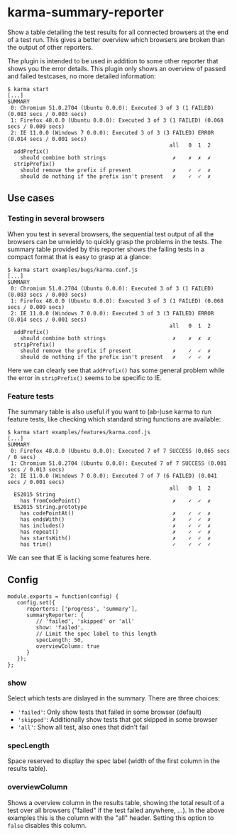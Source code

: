 # karma-summary-reporter

Show a table detailing the test results for all connected browsers at the end
of a test run. This gives a better overview which browsers are broken than the
output of other reporters.

The plugin is intended to be used in addition to some other reporter that
shows you the error details. This plugin only shows an overview of passed and
failed testcases, no more detailed information:

```
$ karma start
[...]
SUMMARY
 0: Chromium 51.0.2704 (Ubuntu 0.0.0): Executed 3 of 3 (1 FAILED) (0.083 secs / 0.003 secs)
 1: Firefox 48.0.0 (Ubuntu 0.0.0): Executed 3 of 3 (1 FAILED) (0.068 secs / 0.009 secs)
 2: IE 11.0.0 (Windows 7 0.0.0): Executed 3 of 3 (3 FAILED) ERROR (0.014 secs / 0.001 secs)
                                                   all   0  1  2 
  addPrefix()
    should combine both strings                     ✗    ✗  ✗  ✗ 
  stripPrefix()
    should remove the prefix if present             ✗    ✓  ✓  ✗ 
    should do nothing if the prefix isn't present   ✗    ✓  ✓  ✗ 
```

## Use cases

### Testing in several browsers

When you test in several browsers, the sequential test output of all the
browsers can be unwieldy to quickly grasp the problems in the tests. The
summary table provided by this reporter shows the failing tests in a
compact format that is easy to grasp at a glance:

```
$ karma start examples/bugs/karma.conf.js
[...]
SUMMARY
 0: Chromium 51.0.2704 (Ubuntu 0.0.0): Executed 3 of 3 (1 FAILED) (0.083 secs / 0.003 secs)
 1: Firefox 48.0.0 (Ubuntu 0.0.0): Executed 3 of 3 (1 FAILED) (0.068 secs / 0.009 secs)
 2: IE 11.0.0 (Windows 7 0.0.0): Executed 3 of 3 (3 FAILED) ERROR (0.014 secs / 0.001 secs)
                                                   all   0  1  2 
  addPrefix()
    should combine both strings                     ✗    ✗  ✗  ✗ 
  stripPrefix()
    should remove the prefix if present             ✗    ✓  ✓  ✗ 
    should do nothing if the prefix isn't present   ✗    ✓  ✓  ✗ 
```

Here we can clearly see that `addPrefix()` has some general problem while
the error in `stripPrefix()` seems to be specific to IE.


### Feature tests

The summary table is also useful if you want to (ab-)use karma to run 
feature tests, like checking which standard string functions are available:

```
$ karma start examples/features/karma.conf.js
[...]
SUMMARY
 0: Firefox 48.0.0 (Ubuntu 0.0.0): Executed 7 of 7 SUCCESS (0.065 secs / 0 secs)
 1: Chromium 51.0.2704 (Ubuntu 0.0.0): Executed 7 of 7 SUCCESS (0.081 secs / 0.013 secs)
 2: IE 11.0.0 (Windows 7 0.0.0): Executed 7 of 7 (6 FAILED) (0.041 secs / 0.001 secs)
                                                   all   0  1  2 
  ES2015 String
    has fromCodePoint()                             ✗    ✓  ✓  ✗ 
  ES2015 String.prototype
    has codePointAt()                               ✗    ✓  ✓  ✗ 
    has endsWith()                                  ✗    ✓  ✓  ✗ 
    has includes()                                  ✗    ✓  ✓  ✗ 
    has repeat()                                    ✗    ✓  ✓  ✗ 
    has startsWith()                                ✗    ✓  ✓  ✗ 
    has trim()                                      ✓    ✓  ✓  ✓ 
```

We can see that IE is lacking some features here.

## Config

```
module.exports = function(config) {
   config.set({
      reporters: ['progress', 'summary'],
      summaryReporter: {
         // 'failed', 'skipped' or 'all'
         show: 'failed',
         // Limit the spec label to this length
         specLength: 50,
         overviewColumn: true
      }
   });
};
```

### show

Select which tests are dislayed in the summary. There are three choices:

- `'failed'`: Only show tests that failed in some browser (default)
- `'skipped'`: Additionally show tests that got skipped in some browser
- `'all'`: Show all test, also ones that didn't fail

### specLength

Space reserved to display the spec label (width of the first column in
the results table).

### overviewColumn

Shows a overview column in the results table, showing the total result of
a test over all browsers ("failed" if the test failed anywhere, ...). In
the above examples this is the column with the "all" header. Setting this
option to `false` disables this column.

